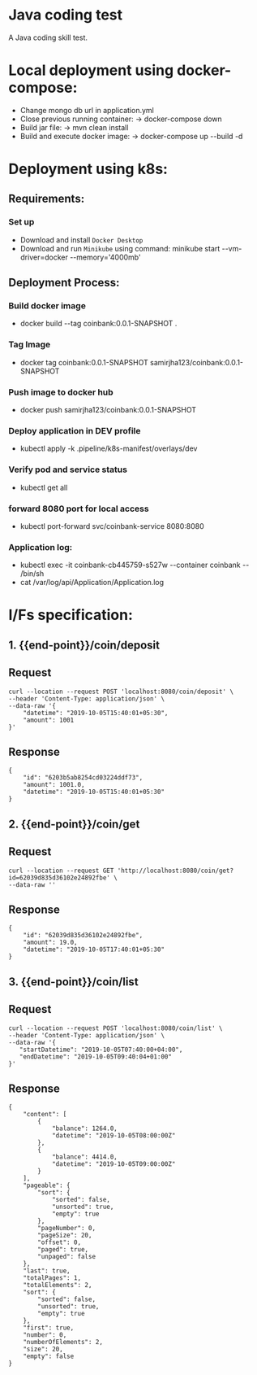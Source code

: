 # Java coding test

A Java coding skill test.

# Local deployment using docker-compose:
* Change mongo db url in application.yml
* Close previous running container: -> docker-compose down
* Build jar file: -> mvn clean install
* Build and execute docker image: ->  docker-compose up --build -d

# Deployment using k8s:
## Requirements:
### Set up
* Download and install `Docker Desktop`
* Download and run `Minikube` using command: minikube start --vm-driver=docker --memory='4000mb'

## Deployment Process:
### Build docker image
* docker build --tag coinbank:0.0.1-SNAPSHOT .
### Tag Image
* docker tag coinbank:0.0.1-SNAPSHOT samirjha123/coinbank:0.0.1-SNAPSHOT
### Push image to docker hub
* docker push samirjha123/coinbank:0.0.1-SNAPSHOT
### Deploy application in DEV profile
* kubectl apply -k .pipeline/k8s-manifest/overlays/dev
### Verify pod and service status
* kubectl get all
### forward 8080 port for local access
* kubectl port-forward svc/coinbank-service 8080:8080

### Application log:
* kubectl exec -it coinbank-cb445759-s527w --container coinbank -- /bin/sh
* cat /var/log/api/Application/Application.log

# I/Fs specification:
## 1. {{end-point}}/coin/deposit
## Request
``` 
curl --location --request POST 'localhost:8080/coin/deposit' \
--header 'Content-Type: application/json' \
--data-raw '{
    "datetime": "2019-10-05T15:40:01+05:30",
    "amount": 1001
}'
```

## Response
```
{
    "id": "6203b5ab8254cd03224ddf73",
    "amount": 1001.0,
    "datetime": "2019-10-05T15:40:01+05:30"
}
```
## 2. {{end-point}}/coin/get
## Request
``` 
curl --location --request GET 'http://localhost:8080/coin/get?id=62039d835d36102e24892fbe' \
--data-raw ''
```

## Response
```
{
    "id": "62039d835d36102e24892fbe",
    "amount": 19.0,
    "datetime": "2019-10-05T17:40:01+05:30"
}
```
## 3. {{end-point}}/coin/list
## Request
``` 
curl --location --request POST 'localhost:8080/coin/list' \
--header 'Content-Type: application/json' \
--data-raw '{
   "startDatetime": "2019-10-05T07:40:00+04:00",
   "endDatetime": "2019-10-05T09:40:04+01:00"
}'
```

## Response
```
{
    "content": [
        {
            "balance": 1264.0,
            "datetime": "2019-10-05T08:00:00Z"
        },
        {
            "balance": 4414.0,
            "datetime": "2019-10-05T09:00:00Z"
        }
    ],
    "pageable": {
        "sort": {
            "sorted": false,
            "unsorted": true,
            "empty": true
        },
        "pageNumber": 0,
        "pageSize": 20,
        "offset": 0,
        "paged": true,
        "unpaged": false
    },
    "last": true,
    "totalPages": 1,
    "totalElements": 2,
    "sort": {
        "sorted": false,
        "unsorted": true,
        "empty": true
    },
    "first": true,
    "number": 0,
    "numberOfElements": 2,
    "size": 20,
    "empty": false
}
```